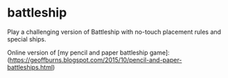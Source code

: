 # battleship
Play a challenging version of Battleship with no-touch placement rules and special ships.


Online version of [my pencil and paper battleship game]: (https://geoffburns.blogspot.com/2015/10/pencil-and-paper-battleships.html)
